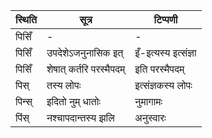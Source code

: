 | स्थिति | सूत्र | टिप्पणी |
| ----- | ------- | ------ |
| पिसिँ | - | - |
| पिसिँ | उपदेशेऽजनुनासिक इत् | इँ-इत्यस्य इत्संज्ञा |
| पिसिँ | शेषात् कर्तरि परस्मैपदम् | इति परस्मैपदम् |
| पिस् | तस्य लोपः | इत्संज्ञकस्य लोपः |
| पिन्स् | इदितो नुम् धातोः | नुमागामः |
| पिंस् | नश्चापदान्तस्य झलि | अनुस्वारः |
